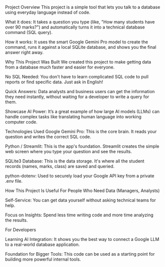 Project Overview
This project is a simple tool that lets you talk to a database using everyday language instead of code.

What it does: It takes a question you type (like, "How many students have over 90 marks?") and automatically turns it into a technical database command (SQL query).

How it works: It uses the smart Google Gemini Pro model to create the command, runs it against a local SQLite database, and shows you the final answer right away.

Why This Project Was Built
We created this project to make getting data from a database much faster and easier for everyone.

No SQL Needed: You don't have to learn complicated SQL code to pull reports or find specific data. Just ask in English!

Quick Answers: Data analysts and business users can get the information they need instantly, without waiting for a developer to write a query for them.

Showcase AI Power: It’s a great example of how large AI models (LLMs) can handle complex tasks like translating human language into working computer code.

Technologies Used
Google Gemini Pro: This is the core brain. It reads your question and writes the correct SQL code.

Python / Streamlit: This is the app's foundation. Streamlit creates the simple web screen where you type your question and see the results.

SQLite3 Database: This is the data storage. It's where all the student records (names, marks, class) are saved and queried.

python-dotenv: Used to securely load your Google API key from a private .env file.

How This Project Is Useful
For People Who Need Data (Managers, Analysts)

Self-Service: You can get data yourself without asking technical teams for help.

Focus on Insights: Spend less time writing code and more time analyzing the results.

For Developers

Learning AI Integration: It shows you the best way to connect a Google LLM to a real-world database application.

Foundation for Bigger Tools: This code can be used as a starting point for building more powerful internal tools.

